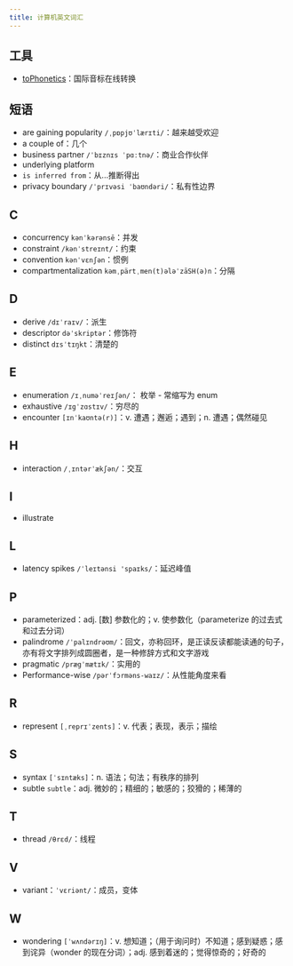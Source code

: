 ```yaml
---
title: 计算机英文词汇
---
```


## 工具

- [toPhonetics](https://tophonetics.com/zh/)：国际音标在线转换

## 短语

- are gaining popularity `/ˌpɒpjʊˈlærɪti/`：越来越受欢迎
- a couple of：几个
- business partner `/ˈbɪznɪs ˈpɑːtnə/`：商业合作伙伴
- underlying platform
- `is inferred from`：从...推断得出
- privacy boundary `/ˈprɪvəsi ˈbaʊndəri/`：私有性边界

## C

- concurrency `kənˈkərənsē`：并发
- constraint `/kənˈstreɪnt/`：约束
- convention `kənˈvɛnʃən`：惯例
- compartmentalization `kəmˌpärtˌmen(t)ələˈzāSH(ə)n`：分隔

## D

- derive `/dɪˈraɪv/`：派生
- descriptor `dəˈskriptər`：修饰符
- distinct `dɪsˈtɪŋkt`：清楚的

## E

- enumeration `/ɪˌnuməˈreɪʃən/`： 枚举 - 常缩写为 enum
- exhaustive `/ɪgˈzɑstɪv/`：穷尽的
- encounter `[ɪnˈkaʊntə(r)]`：v. 遭遇；邂逅；遇到；n. 遭遇；偶然碰见

## H

- interaction `/ˌɪntərˈækʃən/`：交互

## I

- illustrate

## L

- latency spikes `/ˈleɪtənsi 'spaɪks/`：延迟峰值

## P

- parameterized：adj. [数] 参数化的；v. 使参数化（parameterize 的过去式和过去分词）
- palindrome `/ˈpalɪndrəʊm/`：回文，亦称回环，是正读反读都能读通的句子，亦有将文字排列成圆圈者，是一种修辞方式和文字游戏
- pragmatic `/prægˈmætɪk/`：实用的
- Performance-wise `/pərˈfɔrməns-waɪz/`：从性能角度来看

## R

- represent `[ˌreprɪˈzents]`：v. 代表；表现，表示；描绘

## S

- syntax `[ˈsɪntæks]`：n. 语法；句法；有秩序的排列
- subtle `subtle`：adj. 微妙的；精细的；敏感的；狡猾的；稀薄的

## T

- thread `/θrɛd/`：线程

## V

- variant：`ˈvɛriənt/`：成员，变体

## W

- wondering `[ˈwʌndərɪŋ]`：v. 想知道；（用于询问时）不知道；感到疑惑；感到诧异（wonder 的现在分词）；adj. 感到着迷的；觉得惊奇的；好奇的
